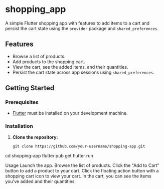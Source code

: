 # shopping_app

A simple Flutter shopping app with features to add items to a cart and persist the cart state using the `provider` package and `shared_preferences`.

## Features

- Browse a list of products.
- Add products to the shopping cart.
- View the cart, see the added items, and their quantities.
- Persist the cart state across app sessions using `shared_preferences`.

## Getting Started

### Prerequisites

- [Flutter](https://flutter.dev/docs/get-started/install) must be installed on your development machine.

### Installation

1. **Clone the repository:**
   ```shell
   git clone https://github.com/your-username/shopping-app.git

cd shopping-app
flutter pub get
flutter run

Usage
Launch the app.
Browse the list of products.
Click the "Add to Cart" button to add a product to your cart.
Click the floating action button with a shopping cart icon to view your cart.
In the cart, you can see the items you've added and their quantities.
